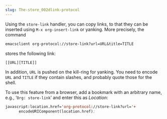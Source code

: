 ```yaml
---
slug: The-store_002dlink-protocol
---
```


Using the `store-link` handler, you can copy links, to that they can be inserted using `M-x org-insert-link` or yanking. More precisely, the command

```lisp
emacsclient org-protocol://store-link?url=URL&title=TITLE
```

stores the following link:

```lisp
[[URL][TITLE]]
```

In addition, `URL` is pushed on the kill-ring for yanking. You need to encode `URL` and `TITLE` if they contain slashes, and probably quote those for the shell.

To use this feature from a browser, add a bookmark with an arbitrary name, e.g., ‘`Org: store-link`’ and enter this as *Location*:

```lisp
javascript:location.href='org-protocol://store-link?url='+
      encodeURIComponent(location.href);
```
